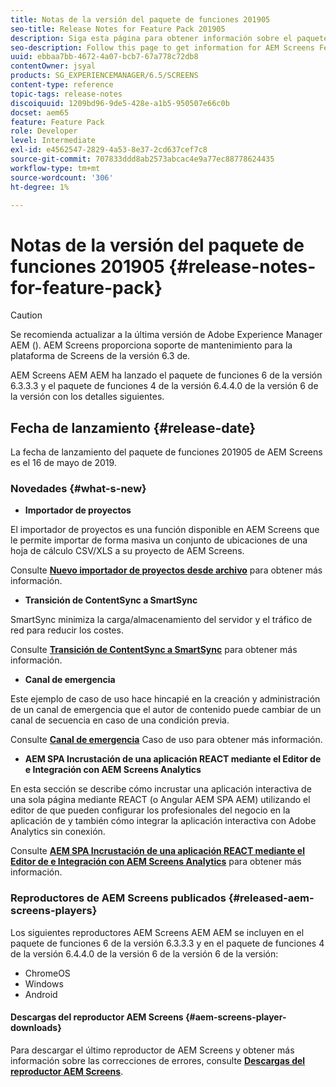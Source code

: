 ```yaml
---
title: Notas de la versión del paquete de funciones 201905
seo-title: Release Notes for Feature Pack 201905
description: Siga esta página para obtener información sobre el paquete de funciones de AEM Screens 201905 lanzado el 16 de mayo de 2019.
seo-description: Follow this page to get information for AEM Screens Feature Pack 201905 released on May 16, 2019.
uuid: ebbaa7bb-4672-4a07-bcb7-67a778c72db8
contentOwner: jsyal
products: SG_EXPERIENCEMANAGER/6.5/SCREENS
content-type: reference
topic-tags: release-notes
discoiquuid: 1209bd96-9de5-428e-a1b5-950507e66c0b
docset: aem65
feature: Feature Pack
role: Developer
level: Intermediate
exl-id: e4562547-2829-4a53-8e37-2cd637cef7c8
source-git-commit: 707833ddd8ab2573abcac4e9a77ec88778624435
workflow-type: tm+mt
source-wordcount: '306'
ht-degree: 1%

---
```


# Notas de la versión del paquete de funciones 201905 {#release-notes-for-feature-pack}

>[!CAUTION]
>
>Se recomienda actualizar a la última versión de Adobe Experience Manager AEM (). AEM Screens proporciona soporte de mantenimiento para la plataforma de Screens de la versión 6.3 de.

AEM Screens AEM AEM ha lanzado el paquete de funciones 6 de la versión 6.3.3.3 y el paquete de funciones 4 de la versión 6.4.4.0 de la versión 6 de la versión con los detalles siguientes.

## Fecha de lanzamiento {#release-date}

La fecha de lanzamiento del paquete de funciones 201905 de AEM Screens es el 16 de mayo de 2019.

### Novedades {#what-s-new}

* **Importador de proyectos**

El importador de proyectos es una función disponible en AEM Screens que le permite importar de forma masiva un conjunto de ubicaciones de una hoja de cálculo CSV/XLS a su proyecto de AEM Screens.

Consulte **[Nuevo importador de proyectos desde archivo](project-importer.md)** para obtener más información.

* **Transición de ContentSync a SmartSync**

SmartSync minimiza la carga/almacenamiento del servidor y el tráfico de red para reducir los costes.

Consulte **[Transición de ContentSync a SmartSync](smartsync.md)** para obtener más información.

* **Canal de emergencia**

Este ejemplo de caso de uso hace hincapié en la creación y administración de un canal de emergencia que el autor de contenido puede cambiar de un canal de secuencia en caso de una condición previa.

Consulte **[Canal de emergencia](emergency-channel.md)** Caso de uso para obtener más información.

* **AEM SPA Incrustación de una aplicación REACT mediante el Editor de e Integración con AEM Screens Analytics**

En esta sección se describe cómo incrustar una aplicación interactiva de una sola página mediante REACT (o Angular AEM SPA AEM) utilizando el editor de que pueden configurar los profesionales del negocio en la aplicación de y también cómo integrar la aplicación interactiva con Adobe Analytics sin conexión.

Consulte **[AEM SPA Incrustación de una aplicación REACT mediante el Editor de e Integración con AEM Screens Analytics](embedding-react-app.md)** para obtener más información.

### Reproductores de AEM Screens publicados  {#released-aem-screens-players}

Los siguientes reproductores AEM Screens AEM AEM se incluyen en el paquete de funciones 6 de la versión 6.3.3.3 y en el paquete de funciones 4 de la versión 6.4.4.0 de la versión 6 de la versión 6 de la versión:

* ChromeOS
* Windows
* Android

#### Descargas del reproductor AEM Screens  {#aem-screens-player-downloads}

Para descargar el último reproductor de AEM Screens y obtener más información sobre las correcciones de errores, consulte **[Descargas del reproductor AEM Screens](https://download.macromedia.com/screens/)**.
